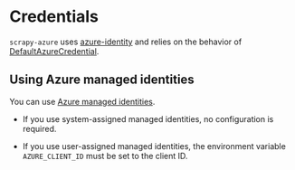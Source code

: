 # Credentials

`scrapy-azure` uses [azure-identity](https://pypi.org/project/azure-identity/) and relies on the behavior of [DefaultAzureCredential](https://learn.microsoft.com/en-us/python/api/overview/azure/identity-readme?view=azure-python#defaultazurecredential).

## Using Azure managed identities

You can use [Azure managed identities](https://learn.microsoft.com/en-us/entra/identity/managed-identities-azure-resources/overview).

- If you use system-assigned managed identities, no configuration is required.

- If you use user-assigned managed identities, the environment variable `AZURE_CLIENT_ID` must be set to the client ID.
